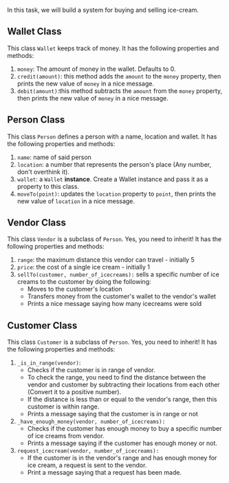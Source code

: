 In this task, we will build a system for buying and selling ice-cream.

## Wallet Class

This class `Wallet` keeps track of money. It has the following properties and methods:

1. `money`: The amount of money in the wallet. Defaults to 0.
2. `credit(amount)`: this method adds the `amount` to the `money` property, then prints the new value of `money` in a nice message.
3. `debit(amount)`:this method subtracts the `amount` from the `money` property, then prints the new value of `money` in a nice message.

## Person Class

This class `Person` defines a person with a name, location and wallet. It has the following properties and methods:

1. `name`: name of said person
2. `location`: a number that represents the person's place (Any number, don't overthink it).
3. `wallet`: a `Wallet` **instance**. Create a Wallet instance and pass it as a property to this class.
4. `moveTo(point)`: updates the `location` property to `point`, then prints the new value of `location` in a nice message.

## Vendor Class

This class `Vendor` is a subclass of `Person`. Yes, you need to inherit! It has the following properties and methods:

1. `range`: the maximum distance this vendor can travel - initially 5
2. `price`: the cost of a single ice cream - initially 1
3. `sellTo(customer, number_of_icecreams):` sells a specific number of ice creams to the customer by doing the following:
   - Moves to the customer's location
   - Transfers money from the customer's wallet to the vendor's wallet
   - Prints a nice message saying how many icecreams were sold

## Customer Class

This class `Customer` is a subclass of `Person`. Yes, you need to inherit! It has the following properties and methods:

1. `_is_in_range(vendor)`:
   - Checks if the customer is in range of vendor.
   - To check the range, you need to find the distance between the vendor and customer by subtracting their locations from each other (Convert it to a positive number).
   - If the distance is less than or equal to the vendor's range, then this customer is within range.
   - Prints a message saying that the customer is in range or not
2. `_have_enough_money(vendor, number_of_icecreams):`
   - Checks if the customer has enough money to buy a specific number of ice creams from vendor.
   - Prints a message saying if the customer has enough money or not.
3. `request_icecream(vendor, number_of_icecreams):`
   - If the customer is in the vendor's range and has enough money for ice cream, a request is sent to the vendor.
   - Print a message saying that a request has been made.
